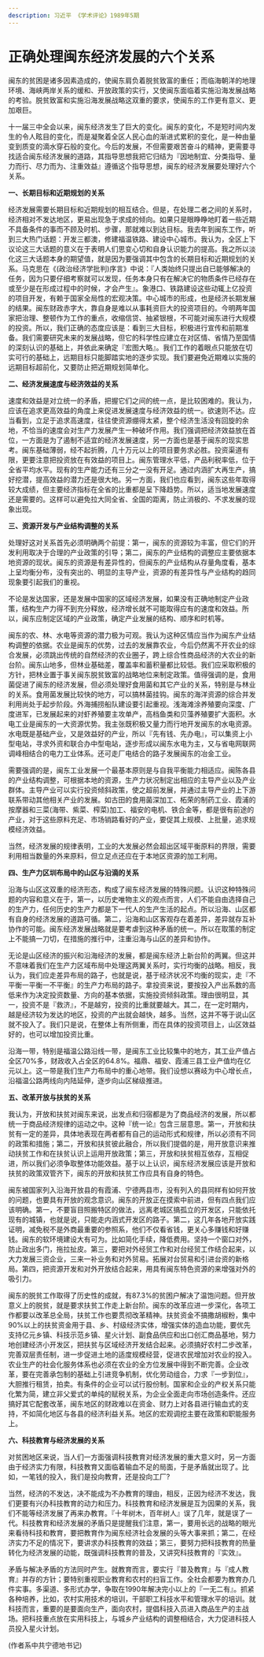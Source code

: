 ```yaml
---
description: 习近平 《学术评论》1989年5期
---
```


# 正确处理闽东经济发展的六个关系

闽东的贫困是诸多因素造成的，使闽东肩负着脱贫致富的重任；而临海朝洋的地理环境、海峡两岸关系的缓和、开放政策的实行，又使闽东面临着实施沿海发展战略的考验。脱贫致富和实施沿海发展战略这双重的要求，使闽东的工作更有意义、更加艰巨。

十一届三中全会以来，闽东经济发生了巨大的变化。闽东的变化，不是短时间内发生的令人眩目的变化，而是凝聚着全区人民心血的渐进式累积的变化，是一种由量变到质变的滴水穿石般的变化。今后的发展，不但需要艰苦奋斗的精神，更需要寻找适合闽东经济发展的道路，其指导思想我把它归结为『因地制宜、分类指导、量力而行、尽力而为、注重效益』遵循这个指导思想，闽东的经济发展要处理好六个关系。

**一、长期目标和近期规划的关系**

经济发展需要长期目标和近期规划的相互结合。但是，在处理二者之间的关系时，经济相对不发达地区，更易出现急于求成的倾向。如果只是眼睁睁地盯着一些近期不具备条件的事而不顾及时机、步骤，那就难以到达目标。我去年到闽东工作，听到三大热门话题：开发三都澳，修建福温铁路、建设中心城市。我认为，全区上下议论这三大话题的意义在于表明人们思变心切和自身认识能力的提高。我之所以淡化这三大话题本身的期望值，就是因为要强调其中包含的长期目标和近期规划的关系。马克思在《(政治经济学批判)序言》中说：『人类始终只提出自已能够解决的任务，因为只要仔细考察就可以发现，任务本身只有在解决它的物质条件已经存在或至少是在形成过程中的时候，才会产生』。象港口、铁路建设这些动辄上亿投资的项目开发，有赖于国家全局性的宏观决策。中心城市的形成，也是经济长期发展的结果。闽东财政赤字大，靠自身是难以从事耗资巨大的投资项目的。今明两年国家把治理、整顿作为工作的重点，收缩信贷、抽紧银根，不可能对闽东进行大规模的投资。所以，我们正确的态度应该是：看到三大目标，积极进行宣传和前期准备。我们需要研究未来的发展战略，但它的科学性应建立在对区情、省情乃至国情的深刻认识的基础上，并依此来确定『宏图大略』。我们工作的着眼点只能放在切实可行的基础上，远期目标只能脚踏实地的逐步实现。我们要避免近期难以实施的远期目标超前化，又要防止把近期规划简单化。

**二、经济发展速度与经济效益的关系**

速度和效益是对立统一的矛盾，把握它们之间的统一点，是比较困难的。我认为，应该在追求更高效益的角度上来促进发展速度与经济效益的统一。欲速则不达。应当看到，立足于追求高速度，往往使资源绷得太紧，整个经济生活没有回旋的余地，不恰当的速度会对生产力发展产生一种破坏作用。我们强调把经济效益放在首位，一方面是为了遏制不适宜的经济发展速度，另一方面也是基于闽东的现实思考。闽东基础薄弱，经不起折腾，几十万元以上的项目要务求必胜。投资渠道有限，更要注意把投资放在有效益的项目上。闽东管理水平低，产品利税率低，位于全省平均水平。现有的生产能力还有三分之一没有开足。通过内涵扩大再生产，搞好挖潜，提高效益的潜力还是很大地。另一方面，我们也应看到，闽东这些年取得较大成绩，但主要经济指标在全省的比重都是呈下降趋势。所以，适当地发展速度还是需要的。这样可以避免拉大同全省、全国的距离，防止消极的、不求发展的现象出现。

**三、资源开发与产业结构调整的关系**

处理好这对关系首先必须明确两个前提：第一，闽东的资源较为丰富，但它们的开发利用取决于合理的产业政策的引导；第二，闽东的产业结构的调整应主要依据本地资源的现状。闽东的资源是有差异性的，但闽东的产业结构从存量角度看，基本上呈均衡分布，没有突出的、明显的主导产业，资源的有差异性与产业结构的趋同现象要引起我们的重视。

不论是发达国家，还是发展中国家的区域经济发展，如果没有正确地制定产业政策，结构生产力得不到充分释放，经济增长就不可能取得应有的速度和效益。所以，闽东应制定区域的产业政策，确定产业发展的结构、顺序和时机等。

闽东的农、林、水电等资源的潜力极为可观。我认为这种区情应当作为闽东产业结构调整的依据。农业是闽东的优势，过去的发展靠农业，今后仍然离不开农业的综合发展，必须跳出传统的自然经济的农业圈子，跨上综合性商品经济的大农业的新台阶。闽东山地多，但林业基础差，覆盖率和蓄积量都比较低。我们应采取积极的方针，把林业置于事关闽东脱贫致富的战略地位来制定政策。值得强调的是，食用菌促进了闽东的经济发展，但必须处理好食用菌和其它产业的关系，特别是与林业的关系。食用菌发展比较快的地方，可以搞林菌挂钩。闽东的海洋资源的综合并发利用尚处于起步阶段。外海捕捞船队建设要引起重视。浅海滩涂养殖要向深度、广度进军，已发展起来的对虾养殖要主攻单产，高档鱼类和贝藻养殖要扩大面积。水电工业是闽东的一大资源优势。我主张既积极又量力而行地开发闽东的水电资源。水电既是基础产业，又是效益好的产业，所以『先有钱、先办电』，可以集资上小型电站，寻求外资和联合办中型电站，逐步形成以闽东水电为主，又与省电网联网调峰相结合的电力工业体系。还可走厂电结合的路子发展闽东的冶金工业。

需要强调的是，闽东工业发展一个最基本原则是与自我平衡能力相适应。闽陈各县的产业结构调整，可根据本地的资源，生产力状况制定出相应的主导产业以及产业群体。主导产业可以实行投资倾斜政策，使之超前发展，并通过主导产业的上下游联系带动其他相关产业的发展。如古田的食用菌深加工、柘荣的制药工业、霞浦的按摩器和三菜(海带、紫菜、榨菜)加工、福安的电机、铁合金等，都是很有前途的产业，对于这些原料充足、市场销路看好的产业，要促其上规模、上批量，追求规模经济效益。

当然，经济发展的规律表明，工业的大发展必然会超出区域平衡原料的界限，需要利用相当数量的外来原料，但立足点还应在于本地区资源的加工利用。

**四、生产力区圳布局中的山区与沿滴的关系**

沿海与山区这双重的经济形态，构成了闽东经济发展的特殊问题。认识这种特殊问题的内容和意义在于，第一，以历史唯物主义的观点而言，人们不能自由选择自己的生产力，任何历史的生产力都是下一代人的生产生活的起点。所以沿海、山区都有自身的经济发展的道路可循。第二，沿海和山区客观存在着差异，差异就存互补协作的可能。闽东经济发展战略就是要考虐到这种矛盾的统一。所以在取策的制定上不能搞一刀切，在措施的推行中，注重沿海与山区的差异和协作。

无论是山区经济的振兴和沿海经济的发展，都是闽东经济上新台阶的两翼。但这并不意味着我们在生产力区域布局中处理这两翼关系时，实行均衡的战略。相反，我认为，我们应走差异布局的路子，也就是说，基于经济状况不均衡的现实，走『不平衡一平衡一不平衡』的生产力布局的路子。拿投资来说，要按投入产出系数的高低来作为决定投资数量、方向的基本依据，实施投资倾斜政策。理由很明显，其一，投资不是『救济』，不是越穷，投资的比重就要越大。其二，在一定时期内，越是经济较为发达的地区，投资的产出就会越快，越多。当然，这并不等于说山区就不投入了。我们只是说，在整体上有所侧重，而在具体的投资项目上，山区效益好的，也可以增加投资比重。

沿海一带，特别是福温公路沿线一带，是闽东工业比较集中的地方，其工业产值占全区70%多，财政收入占全区的64.8%。福鼎、福安、霞浦三县工业产值均在亿元以上。这一带是我们生产力布局中的重心地带。我们设想以赛岐为中心增长点，沿福温公路两线向内陆延伸，逐步向山区梯级推进。

**五、改革开放与扶贫的关系**

我认为，开放和扶贫对闽东来说，出发点和归宿都是为了商品经济的发展，所以都统一于商品经济规律的运动之中。这种『统一论』包含三层意思。第一，开放和扶贫有一定的差异，具体地表现在两者都有自己的运动形式和规律，所以必须有不同的政策和措施；第二，开放和扶贫彼此融合，所以我们提倡的是，用开放意识来推动扶贫工作和在扶贫认识上运用开放政策；第三，开放和扶贫相互依存，互相促进，所以我们必须争取整体功能效益。基于以上认识，闽东经济发展应该是开放和扶贫的政策双管齐下，闽东的开放和扶贫工作应具有自身的特色。

闽东被国家列入沿海开放县的有霞浦、宁德两县市，没有列入的县同样有如何开放的问题，也要具有开放的观念意识。闽东的开放正在摸索中前进，但有四点我们应该明确。第一，不要盲目照搬特区的做法，远离老城区搞孤立的开发区，只能依托现有的城镇，也就是说，只能走内涵式开发区的路子。第二，这几年各地开放实践证明，减免税不是外商最重要的参照系，他们不仅看省钱，更关心多赚钱和好赚钱。闽东的软环境建设大有可为。比如简化手续，降低费用。坚持一个窗口对外，防止政出多门，拖拉扯皮。第三，要把对外经贸工作和对台经贸工作结合起来，以大力发展三资企业，三来一补业务和对外贸易。拓展对台贸易和引进台资的新格局。第四，把资源开发和对外开放结合起来，用具有闽东特色资源的来增强对外的吸引力。

闽东的脱贫工作取得了历史性的成就，有87.3%的贫困户解决了温饱问题。但开放意义上的脱贫，就是要求扶贫工作走上新台阶。闽东的改革应进一步深化，各项工作都要以改革总全局，扶贫工作也要贯彻改革精神。扶贫资金不搞撒胡椒粉，集中90%以上的扶贫资金用于县、乡、村级经济实体，增强实体的造血功能，要优先支持亿元乡镇、科技示范乡镇、星火计划、副食品供应和出口创汇商品基地，努力地创建经济小开发区，把扶贫与区域经济开发结合起来。必须搞好农村二步改革，完善双层责任制，进一步促进土地的适度规模经营，促进农民增加对农业的投入。农业生产的社会化服务体系也必须在农业的全方位发展中得到不断完善。企业改革，要在完善承包制的基础上引进竞争机制，优化劳动组合，力求『一步到位』，大胆推行租赁，拍卖。有条件的企业可以试行股份制。国家和企业的产权关系只能化繁为简，建立非父爱式的单纯的赋税关系，为企业全面走向市场创造条件。还应搞好其它配套改革，闽东地区的财政难以在资金、财力上对各县进行输血式的支持，不如简化地区与各县的经济利益关系。地区的宏观调挖主要在政策和职能服务上。

**六、科技教育与经济发展的关系**

对贫困地区来说，当人们一方面强调科技教育对经济发展的重大意义时，另一方面由于经济实力有限，科技教育又面临着输血不足的局面，于是矛盾就出现了。比如，一笔钱的投入，我们是投向教育，还是投向工厂?

当然，经济的不发达，决不能成为不办教育的理由，相反，正因为经济不发达，我们更要有兴办科技教育的动力和压力。科技教育和经济发展是互为因果的关系，我们不能等经济发展了再来办教育。『十年树木，百年树人』误了几年，就是误了一代。科技教育和经济发展的矛盾只是提醒我们注意，第一，要用长远的战略的眼光来看待科技和教育，要把教育作为闽东经济社会发展的头等大事来抓；第二，在经济实力不足的情况下，要讲求办科技教育的效益；第三，要努力把科技教育的热量转化为经济发展的动能，既强调科技教育的普及，又讲究科技教育的『实效』。

矛盾与解决矛盾的方法同时产生。就教育而言，要实行『普及教育』与『成人教育』并存的方针；要特别重视职业教育和农村的扫盲工作。全社会都要为教育办几件实事。多渠道、多形式办学，争取在1990年解决完小以上的『一无二有』。抓紧各种培养，比如，农村实用技术的培训，干部职工科技水平和管理水平的培训。就科技而言，重要的是要面向生产，面向农村，提倡科技入员进入商品生产的主战场。把科技重点放在实用科技上，与城乡产业结构的调整相结合，大力促进科技人员投入星火计划。

(作者系中共宁德地书记)
